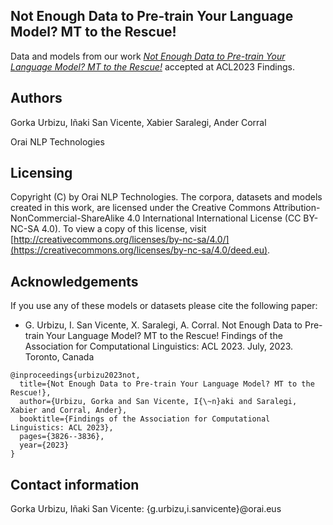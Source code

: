 ## Not Enough Data to Pre-train Your Language Model? MT to the Rescue!

Data and models from our work [*Not Enough Data to Pre-train Your Language Model? MT to the Rescue!*](https://aclanthology.org/2023.findings-acl.235.pdf) accepted at ACL2023 Findings.


Authors
-----------
Gorka Urbizu, Iñaki San Vicente, Xabier Saralegi, Ander Corral

Orai NLP Technologies



Licensing
-------------

Copyright (C) by Orai NLP Technologies. 
The corpora, datasets and models created in this work, are licensed under the Creative Commons Attribution-NonCommercial-ShareAlike 4.0 International
International License (CC BY-NC-SA 4.0). To view a copy of this license, visit [http://creativecommons.org/licenses/by-nc-sa/4.0/](https://creativecommons.org/licenses/by-nc-sa/4.0/deed.eu).




Acknowledgements
-------------------
If you use any of these models or datasets please cite the following paper:

- G. Urbizu, I. San Vicente, X. Saralegi, A. Corral. Not Enough Data to Pre-train Your Language Model? MT to the Rescue! Findings of the Association for Computational Linguistics: ACL 2023. July, 2023. Toronto, Canada

```
@inproceedings{urbizu2023not,
  title={Not Enough Data to Pre-train Your Language Model? MT to the Rescue!},
  author={Urbizu, Gorka and San Vicente, I{\~n}aki and Saralegi, Xabier and Corral, Ander},
  booktitle={Findings of the Association for Computational Linguistics: ACL 2023},
  pages={3826--3836},
  year={2023}
}
```

Contact information
-----------------------
Gorka Urbizu, Iñaki San Vicente: {g.urbizu,i.sanvicente}@orai.eus
